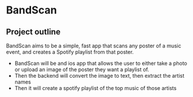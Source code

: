 # BandScan

## Project outline

BandScan aims to be a simple, fast app that scans any poster of a music event, and creates a Spotify playlist from that poster.

- BandScan will be and ios app that allows the user to either take a photo or upload an image of the poster they want a playlist of.
- Then the backend will convert the image to text, then extract the artist names
- Then it will create a spotify playlist of the top music of those artists
